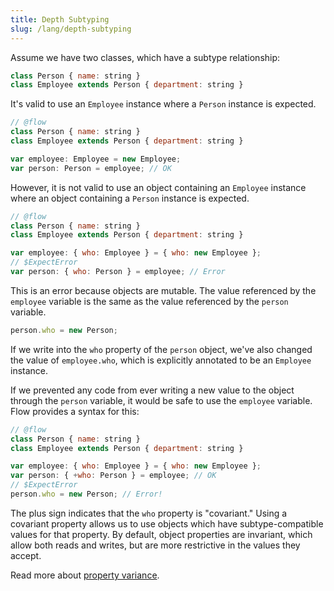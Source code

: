 ```yaml
---
title: Depth Subtyping
slug: /lang/depth-subtyping
---
```


Assume we have two classes, which have a subtype relationship:

```js flow-check
class Person { name: string }
class Employee extends Person { department: string }
```

It's valid to use an `Employee` instance where a `Person` instance is expected.

```js flow-check
// @flow
class Person { name: string }
class Employee extends Person { department: string }

var employee: Employee = new Employee;
var person: Person = employee; // OK
```

However, it is not valid to use an object containing an `Employee` instance
where an object containing a `Person` instance is expected.

```js flow-check
// @flow
class Person { name: string }
class Employee extends Person { department: string }

var employee: { who: Employee } = { who: new Employee };
// $ExpectError
var person: { who: Person } = employee; // Error
```

This is an error because objects are mutable. The value referenced by the
`employee` variable is the same as the value referenced by the `person`
variable.

```js
person.who = new Person;
```

If we write into the `who` property of the `person` object, we've also changed
the value of `employee.who`, which is explicitly annotated to be an `Employee`
instance.

If we prevented any code from ever writing a new value to the object through
the `person` variable, it would be safe to use the `employee` variable. Flow
provides a syntax for this:

```js flow-check
// @flow
class Person { name: string }
class Employee extends Person { department: string }

var employee: { who: Employee } = { who: new Employee };
var person: { +who: Person } = employee; // OK
// $ExpectError
person.who = new Person; // Error!
```

The plus sign indicates that the `who` property is "covariant." Using a covariant
property allows us to use objects which have subtype-compatible values for that
property. By default, object properties are invariant, which allow both reads
and writes, but are more restrictive in the values they accept.

Read more about [property variance](../variance/).
